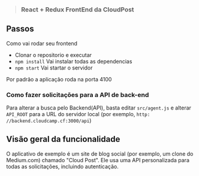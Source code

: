 > ### React + Redux FrontEnd da CloudPost


## Passos

Como vai rodar seu frontend

- Clonar o repositorio e executar
- `npm install` Vai instalar todas as dependencias
- `npm start` Vai startar o servidor

Por padrão a aplicação roda na porta 4100
 

### Como fazer solicitações para a API de back-end

Para alterar a busca pelo Backend(API), basta editar `src/agent.js` e alterar` API_ROOT` para a URL do servidor local (por exemplo, `http: //backend.cloudcamp.cf:3000/api`)


## Visão geral da funcionalidade

O aplicativo de exemplo é um site de blog social (por exemplo, um clone do Medium.com) chamado "Cloud Post". Ele usa uma API personalizada para todas as solicitações, incluindo autenticação. 
